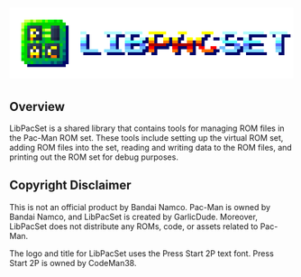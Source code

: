 # ![Title](./assets/title/title_8x.png)

## Overview

LibPacSet is a shared library that contains tools for managing ROM files in the Pac-Man ROM set. These tools include setting up the virtual ROM set, adding ROM files into the set, reading and writing data to the ROM files, and printing out the ROM set for debug purposes.

## Copyright Disclaimer

This is not an official product by Bandai Namco. Pac-Man is owned by Bandai Namco, and LibPacSet is created by GarlicDude. Moreover, LibPacSet does not distribute any ROMs, code, or assets related to Pac-Man.

The logo and title for LibPacSet uses the Press Start 2P text font. Press Start 2P is owned by CodeMan38.
